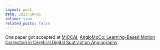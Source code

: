 ```yaml
---
layout: post
date: 2023-10-01
inline: true
related_posts: false
---
```


One paper got accepted at <a href="https://conferences.miccai.org/2023/en/">MICCAI</a>, <a href="https://link.springer.com/chapter/10.1007/978-3-031-43990-2_72">AngioMoCo: Learning-Based Motion Correction in Cerebral Digital Subtraction Angiography</a>
